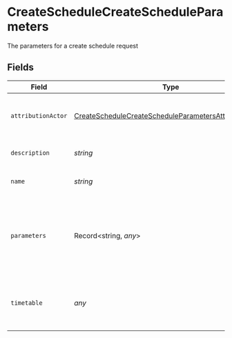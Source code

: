 # CreateScheduleCreateScheduleParameters

The parameters for a create schedule request


## Fields

| Field                                                                                                                                       | Type                                                                                                                                        | Required                                                                                                                                    | Description                                                                                                                                 | Example                                                                                                                                     |
| ------------------------------------------------------------------------------------------------------------------------------------------- | ------------------------------------------------------------------------------------------------------------------------------------------- | ------------------------------------------------------------------------------------------------------------------------------------------- | ------------------------------------------------------------------------------------------------------------------------------------------- | ------------------------------------------------------------------------------------------------------------------------------------------- |
| `attributionActor`                                                                                                                          | [CreateScheduleCreateScheduleParametersAttributionActor](../../models/operations/createschedulecreatescheduleparametersattributionactor.md) | :heavy_check_mark:                                                                                                                          | The attribution-actor of the scheduled pipeline.                                                                                            | current                                                                                                                                     |
| `description`                                                                                                                               | *string*                                                                                                                                    | :heavy_minus_sign:                                                                                                                          | Description of the schedule.                                                                                                                |                                                                                                                                             |
| `name`                                                                                                                                      | *string*                                                                                                                                    | :heavy_check_mark:                                                                                                                          | Name of the schedule.                                                                                                                       |                                                                                                                                             |
| `parameters`                                                                                                                                | Record<string, *any*>                                                                                                                       | :heavy_check_mark:                                                                                                                          | Pipeline parameters represented as key-value pairs. Must contain branch or tag.                                                             | [object Object]                                                                                                                             |
| `timetable`                                                                                                                                 | *any*                                                                                                                                       | :heavy_check_mark:                                                                                                                          | Timetable that specifies when a schedule triggers.                                                                                          |                                                                                                                                             |